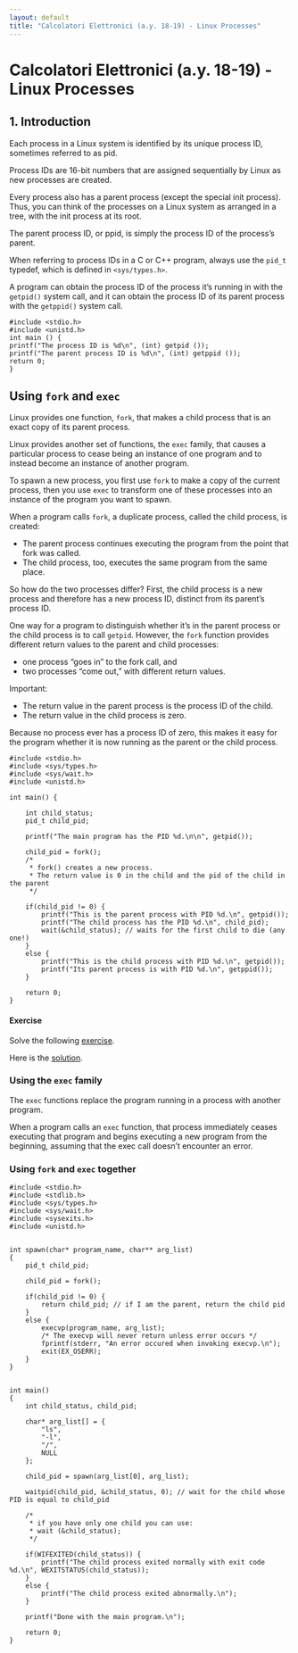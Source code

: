 ```yaml
--- 
layout: default
title: "Calcolatori Elettronici (a.y. 18-19) - Linux Processes"
---
```


# Calcolatori Elettronici (a.y. 18-19) - Linux Processes


## 1. Introduction

Each process in a Linux system is identified by its unique process ID, sometimes
referred to as pid.

Process IDs are 16-bit numbers that are assigned sequentially by Linux as new processes are created.

Every process also has a parent process (except the special init process).
Thus, you can think of the processes on a Linux system as arranged in a tree, with the init process at its root.

The parent process ID, or ppid, is simply the process ID of the process’s parent.

When referring to process IDs in a C or C++ program, always use the ``pid_t``
typedef, which is defined in ``<sys/types.h>``.

A program can obtain the process ID of the process it’s running in with the ``getpid()`` system call, and it can obtain the process
ID of its parent process with the ``getppid()`` system call.

```
#include <stdio.h>
#include <unistd.h>
int main () {
printf("The process ID is %d\n", (int) getpid ());
printf("The parent process ID is %d\n", (int) getppid ());
return 0;
}
```

## Using ``fork`` and ``exec``

Linux provides one function, ``fork``, that makes a child process that is an exact copy of its parent process.

Linux provides another set of functions, the ``exec`` family, that causes a particular process to cease being an instance of one program and to instead become an instance of another program.

To spawn a new process, you first use ``fork`` to make a copy of the current process, then you use ``exec`` to transform one of these processes into an instance of the program you want to spawn.


When a program calls ``fork``, a duplicate process, called the child process, is created:

* The parent process continues executing the program from the point that fork was called.
* The child process, too, executes the same program from the same place.

So how do the two processes differ? First, the child process is a new process and
therefore has a new process ID, distinct from its parent’s process ID.

One way for a program to distinguish whether it’s in the parent process or the child process is to call ``getpid``. However, the ``fork`` function provides different return values to the parent and child processes:

* one process “goes in” to the fork call, and
* two processes “come out,” with different return values.

Important:
* The return value in the parent process is the process ID of the child.
* The return value in the child process is zero.

Because no process ever has a process ID of zero, this makes it easy for the program whether it is now running as the parent or the child process.

```
#include <stdio.h>
#include <sys/types.h>
#include <sys/wait.h>
#include <unistd.h>

int main() {

    int child_status;
    pid_t child_pid;

    printf("The main program has the PID %d.\n\n", getpid());
    
    child_pid = fork();
    /*
     * fork() creates a new process. 
     * The return value is 0 in the child and the pid of the child in the parent
     */
 
    if(child_pid != 0) {
        printf("This is the parent process with PID %d.\n", getpid());
        printf("The child process has the PID %d.\n", child_pid);
        wait(&child_status); // waits for the first child to die (any one!)
    }
    else {
        printf("This is the child process with PID %d.\n", getpid());
        printf("Its parent process is with PID %d.\n", getppid());
    }

	return 0;
}

```

#### Exercise

Solve the following [exercise](code/ce-so-fork-01-nosolution.pdf).

Here is the [solution](code/ce-so-fork-01-solution.pdf).


### Using the ``exec`` family

The ``exec`` functions replace the program running in a process with another program.

When a program calls an ``exec`` function, that process immediately ceases executing that
program and begins executing a new program from the beginning, assuming that the
exec call doesn’t encounter an error.

### Using ``fork`` and ``exec`` together

```
#include <stdio.h>
#include <stdlib.h>
#include <sys/types.h>
#include <sys/wait.h>
#include <sysexits.h>
#include <unistd.h>


int spawn(char* program_name, char** arg_list)
{
    pid_t child_pid;

    child_pid = fork();

    if(child_pid != 0) {
        return child_pid; // if I am the parent, return the child pid
    }
    else {
        execvp(program_name, arg_list);
        /* The execvp will never return unless error occurs */
        fprintf(stderr, "An error occured when invoking execvp.\n");
        exit(EX_OSERR);
    }
}


int main()
{
    int child_status, child_pid;

    char* arg_list[] = {
        "ls",
        "-l",
        "/",
        NULL
    };

    child_pid = spawn(arg_list[0], arg_list);
    
    waitpid(child_pid, &child_status, 0); // wait for the child whose PID is equal to child_pid

    /*
     * if you have only one child you can use:
     * wait (&child_status);
     */

    if(WIFEXITED(child_status)) {
        printf("The child process exited normally with exit code %d.\n", WEXITSTATUS(child_status));
    }
    else {
        printf("The child process exited abnormally.\n");
    }

    printf("Done with the main program.\n");

    return 0;
}
```